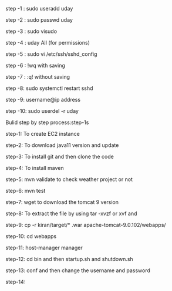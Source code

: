 step -1 : sudo useradd uday

step -2 : sudo passwd uday

step -3 : sudo visudo

step -4 : uday All  (for permissions)

step -5 : sudo vi /etc/ssh/sshd_config

step -6 : !wq   with saving

step -7 : :q!   without saving

step -8: sudo systemctl restart sshd

step -9:  username@ip address

step -10: sudo userdel -r uday

Bulid step by step process:step-1s

step-1:  To create EC2 instance

step-2: To download java11 version and update

step-3:  To install git and then clone the code

step-4:  To install maven

step-5:  mvn validate   to check weather project or not

step-6:  mvn test

step-7: wget to download the tomcat 9 version

step-8: To extract the file by using tar -xvzf or xvf and <path link>

step-9: cp -r kiran/target/* .war apache-tomcat-9.0.102/webapps/

step-10: cd  webapps

step-11: host-manager manager

step-12: cd bin and then startup.sh and shutdown.sh

step-13: conf and then change the username and password

step-14: 




